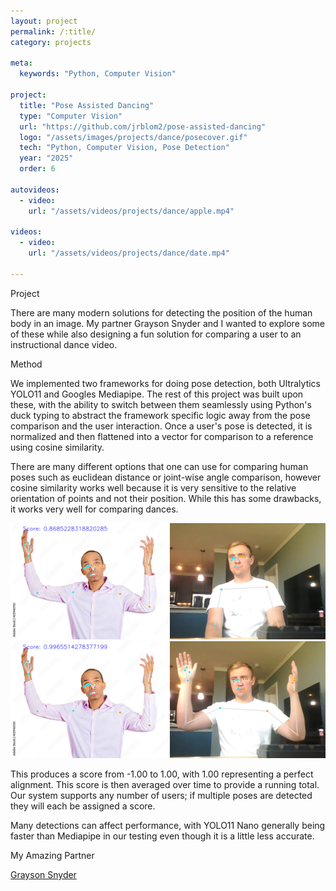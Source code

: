 ```yaml
---
layout: project
permalink: /:title/
category: projects

meta:
  keywords: "Python, Computer Vision"

project:
  title: "Pose Assisted Dancing"
  type: "Computer Vision"
  url: "https://github.com/jrblom2/pose-assisted-dancing"
  logo: "/assets/images/projects/dance/posecover.gif"
  tech: "Python, Computer Vision, Pose Detection"
  year: "2025"
  order: 6

autovideos:
  - video:
    url: "/assets/videos/projects/dance/apple.mp4"

videos:
  - video:
    url: "/assets/videos/projects/dance/date.mp4"

---
```

<span class="h2">Project</span>
<p> There are many modern solutions for detecting the position of the human body in an image. My partner Grayson Snyder and I wanted to explore some of these while also designing a fun solution for comparing a user to an instructional dance video.
</p>
<span class="h2">Method</span>
<p> We implemented two frameworks for doing pose detection, both Ultralytics YOLO11 and Googles Mediapipe. The rest of this project was built upon these, with the ability to switch between them seamlessly using Python's duck typing to abstract the framework specific logic away from the pose comparison and the user interaction. Once a user's pose is detected, it is normalized and then flattened into a vector for comparison to a reference using cosine similarity. </p>

<span class="h2"></span>
<p>
There are many different options that one can use for comparing human poses such as euclidean distance or joint-wise angle comparison, however cosine similarity works well because it is very sensitive to the relative orientation of points and not their position. While this has some drawbacks, it works very well for comparing dances.
</p>

<span class="h2"></span>
<img src="/assets/images/projects/dance/115.png" alt="Basic comparison of a pose to a still image">
<img src="/assets/images/projects/dance/82.png" alt="Basic comparison of a pose to a still image">

<span class="h2"></span>
<p>
This produces a score from -1.00 to 1.00, with 1.00 representing a perfect alignment. This score is then averaged over time to provide a running total. Our system supports any number of users; if multiple poses are detected they will each be assigned a score.
</p>
<span class="h2"></span>
<p>
Many detections can affect performance, with YOLO11 Nano generally being faster than Mediapipe in our testing even though it is a little less accurate.</p>

<span class="h2">My Amazing Partner</span>
<p><a href="https://snydergi.github.io/" target="_blank" rel="noopener noreferrer">Grayson Snyder</a></p>
